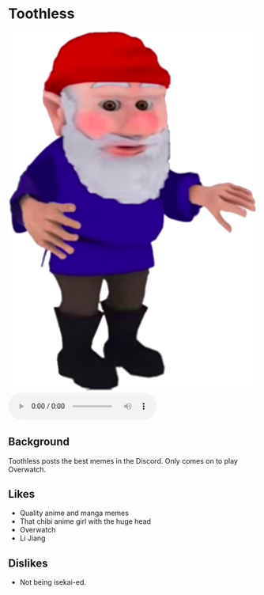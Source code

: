 # Toothless

<img src="Gnome.png" alt="Gnome">

<div class="audio">
   <audio controls autoplay>
      <source src="gnomeSound.mp3" type="audio/mp3"/>
   </audio>
</div>

## Background

Toothless posts the best memes in the Discord.
Only comes on to play Overwatch.

## Likes

- Quality anime and manga memes
- That chibi anime girl with the huge head 
- Overwatch
- Li Jiang

## Dislikes

- Not being isekai-ed.
